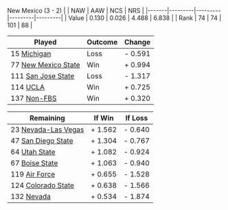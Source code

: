 New Mexico (3 - 2)
|       |   NAW   |   AAW   |   NCS   |   NRS   |
|-------|---------|---------|---------|---------|
| Value |   0.130 |   0.026 |   4.488 |   6.838 |
| Rank  |      74 |      74 |     101 |      88 |

| Played                    | Outcome    |  Change  |
|---------------------------|------------|----------|
|  15 [Michigan              ](Michigan.md)| Loss       | -  0.591 |
|  77 [New Mexico State      ](NewMexicoState.md)| Win        | +  0.994 |
| 111 [San Jose State        ](SanJoseState.md)| Loss       | -  1.317 |
| 114 [UCLA                  ](UCLA.md)| Win        | +  0.725 |
| 137 [Non-FBS               ](NonFBS.md)| Win        | +  0.320 |

| Remaining                 |  If Win  |  If Loss |
|---------------------------|----------|----------|
|  23 [Nevada-Las Vegas      ](NevadaLasVegas.md)| +  1.562 | -  0.640 |
|  47 [San Diego State       ](SanDiegoState.md)| +  1.304 | -  0.767 |
|  64 [Utah State            ](UtahState.md)| +  1.082 | -  0.924 |
|  67 [Boise State           ](BoiseState.md)| +  1.063 | -  0.940 |
| 119 [Air Force             ](AirForce.md)| +  0.655 | -  1.528 |
| 124 [Colorado State        ](ColoradoState.md)| +  0.638 | -  1.566 |
| 132 [Nevada                ](Nevada.md)| +  0.534 | -  1.874 |

